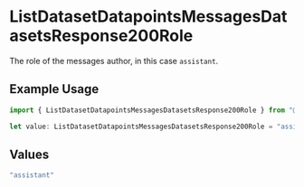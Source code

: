 # ListDatasetDatapointsMessagesDatasetsResponse200Role

The role of the messages author, in this case `assistant`.

## Example Usage

```typescript
import { ListDatasetDatapointsMessagesDatasetsResponse200Role } from "@orq-ai/node/models/operations";

let value: ListDatasetDatapointsMessagesDatasetsResponse200Role = "assistant";
```

## Values

```typescript
"assistant"
```